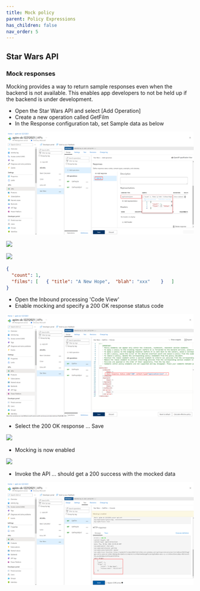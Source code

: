 ```yaml
---
title: Mock policy
parent: Policy Expressions
has_children: false
nav_order: 5
---
```




## Star Wars API

### Mock responses

Mocking provides a way to return sample responses even when the backend is not available. This enables app developers to not be held up if the backend is under development.

- Open the Star Wars API and select [Add Operation]
- Create a new operation called GetFilm
- In the Response configuration tab, set Sample data as below

![](../../assets/images/APIMMockingFrontend.png)

![](../../assets/images/APIMMockingFrontend2.png)

![](../../assets/images/APIMMockingFrontend3.png)

```json
{
  "count": 1,
  "films": [   { "title": "A New Hope",  "blah": "xxx"    }   ]
}
```

- Open the Inbound processing 'Code View'
- Enable mocking and specify a 200 OK response status code

![](../../assets/images/APIMMockingInbound.png)

- Select the 200 OK response ... Save

![](../../assets/images/APIMMockingInbound2.png)

- Mocking is now enabled

![](../../assets/images/APIMMockingInbound3.png)

- Invoke the API ... should get a 200 success with the mocked data

![](../../assets/images/APIMMockingResponse.png)

